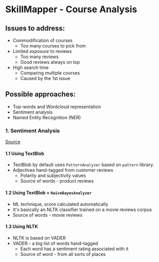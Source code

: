 # SkillMapper - Course Analysis

## Issues to address:

* Commodification of courses
    * Too many courses to pick from
* Limited *exposure* to reviews
    * Too many reviews
    * Good reviews always on top
* High search time
    * Comparing multiple courses
    * Caused by the 1st issue


## Possible approaches:

* Top-words and Wordcloud representation
* Sentiment analysis 
* Named Entity Recognition (NER)

### 1. Sentiment Analysis

[Source](https://investigate.ai/investigating-sentiment-analysis/comparing-sentiment-analysis-tools/)

#### 1.1 Using TextBlob

* TextBlob by default uses `PatternAnalyzer` based on `pattern` library.
* Adjectives hand-tagged from customer reviews
  * Polarity and subjectivity values
  * Source of words - product reviews

#### 1.2 Using TextBlob + `NaiveBayesAnalyzer`
* ML technique, score calculated automatically
* It's basically an NLTK classifier trained on a movie reviews corpus
* Source of words - movie reviews

#### 1.3 Using NLTK
* NLTK is based on VADER
* VADER - a big list of words hand-tagged
  * Each word has  a sentiment rating associated with it
  * Source of word - from all sorts of places